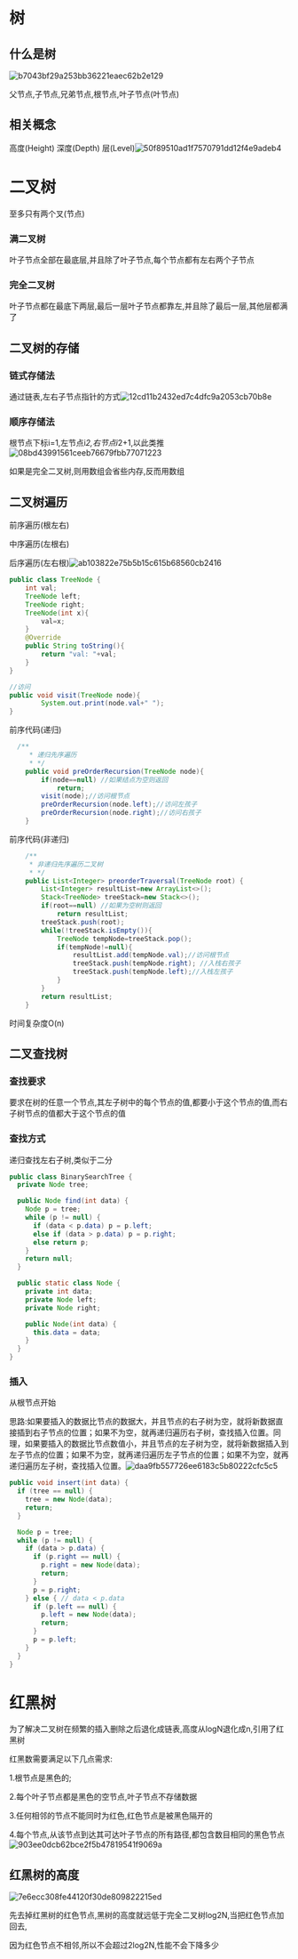 # 树

## 什么是树

![b7043bf29a253bb36221eaec62b2e129](/Users/weelad/AndroidStudioProjects/LearningNote/数据结构和算法/树/b7043bf29a253bb36221eaec62b2e129.jpg)

父节点,子节点,兄弟节点,根节点,叶子节点(叶节点)

## 相关概念

高度(Height) 深度(Depth) 层(Level)![50f89510ad1f7570791dd12f4e9adeb4](./50f89510ad1f7570791dd12f4e9adeb4.jpg)

# 二叉树

至多只有两个叉(节点)

### 满二叉树

叶子节点全部在最底层,并且除了叶子节点,每个节点都有左右两个子节点

### 完全二叉树

叶子节点都在最底下两层,最后一层叶子节点都靠左,并且除了最后一层,其他层都满了

## 二叉树的存储

### 链式存储法

通过链表,左右子节点指针的方式![12cd11b2432ed7c4dfc9a2053cb70b8e](./12cd11b2432ed7c4dfc9a2053cb70b8e.jpg)

### 顺序存储法

根节点下标i=1,左节点i*2,右节点i*2+1,以此类推![08bd43991561ceeb76679fbb77071223](./08bd43991561ceeb76679fbb77071223.jpg)

如果是完全二叉树,则用数组会省些内存,反而用数组

## 二叉树遍历

前序遍历(根左右)

中序遍历(左根右)

后序遍历(左右根)![ab103822e75b5b15c615b68560cb2416](./ab103822e75b5b15c615b68560cb2416.jpg)

```java
public class TreeNode {
    int val;
    TreeNode left;
    TreeNode right;
    TreeNode(int x){
        val=x;
    }
    @Override
    public String toString(){
        return "val: "+val;
    }
}

//访问
public void visit(TreeNode node){
        System.out.print(node.val+" ");
}
```

前序代码(递归)

```java
  /**
     * 递归先序遍历
     * */
    public void preOrderRecursion(TreeNode node){
        if(node==null) //如果结点为空则返回
            return;
        visit(node);//访问根节点
        preOrderRecursion(node.left);//访问左孩子
        preOrderRecursion(node.right);//访问右孩子
    }
```

前序代码(非递归)

```java
    /**
     * 非递归先序遍历二叉树
     * */
    public List<Integer> preorderTraversal(TreeNode root) {
        List<Integer> resultList=new ArrayList<>();
        Stack<TreeNode> treeStack=new Stack<>();
        if(root==null) //如果为空树则返回
            return resultList;
        treeStack.push(root);
        while(!treeStack.isEmpty()){
            TreeNode tempNode=treeStack.pop(); 
            if(tempNode!=null){
                resultList.add(tempNode.val);//访问根节点
                treeStack.push(tempNode.right); //入栈右孩子
                treeStack.push(tempNode.left);//入栈左孩子
            }
        }
        return resultList;
    }

```

时间复杂度O(n)

## 二叉查找树

### 查找要求

要求在树的任意一个节点,其左子树中的每个节点的值,都要小于这个节点的值,而右子树节点的值都大于这个节点的值

### 查找方式

递归查找左右子树,类似于二分

```java
public class BinarySearchTree {
  private Node tree;

  public Node find(int data) {
    Node p = tree;
    while (p != null) {
      if (data < p.data) p = p.left;
      else if (data > p.data) p = p.right;
      else return p;
    }
    return null;
  }

  public static class Node {
    private int data;
    private Node left;
    private Node right;

    public Node(int data) {
      this.data = data;
    }
  }
}
```

### 插入

从根节点开始

思路:如果要插入的数据比节点的数据大，并且节点的右子树为空，就将新数据直接插到右子节点的位置；如果不为空，就再递归遍历右子树，查找插入位置。同理，如果要插入的数据比节点数值小，并且节点的左子树为空，就将新数据插入到左子节点的位置；如果不为空，就再递归遍历左子节点的位置；如果不为空，就再递归遍历左子树，查找插入位置。![daa9fb557726ee6183c5b80222cfc5c5](./daa9fb557726ee6183c5b80222cfc5c5.jpg)

```java
public void insert(int data) {
  if (tree == null) {
    tree = new Node(data);
    return;
  }

  Node p = tree;
  while (p != null) {
    if (data > p.data) {
      if (p.right == null) {
        p.right = new Node(data);
        return;
      }
      p = p.right;
    } else { // data < p.data
      if (p.left == null) {
        p.left = new Node(data);
        return;
      }
      p = p.left;
    }
  }
}
```

# 红黑树

为了解决二叉树在频繁的插入删除之后退化成链表,高度从logN退化成n,引用了红黑树

红黑数需要满足以下几点需求:

1.根节点是黑色的;

2.每个叶子节点都是黑色的空节点,叶子节点不存储数据

3.任何相邻的节点不能同时为红色,红色节点是被黑色隔开的

4.每个节点,从该节点到达其可达叶子节点的所有路径,都包含数目相同的黑色节点![903ee0dcb62bce2f5b47819541f9069a](./903ee0dcb62bce2f5b47819541f9069a.jpg)

## 红黑树的高度

![7e6ecc308fe44120f30de809822215ed](./7e6ecc308fe44120f30de809822215ed.jpg)

先去掉红黑树的红色节点,黑树的高度就远低于完全二叉树log2N,当把红色节点加回去,

因为红色节点不相邻,所以不会超过2log2N,性能不会下降多少